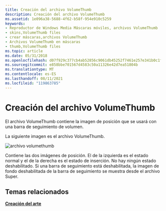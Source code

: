 ```yaml
---
title: Creación del archivo VolumeThumb
description: Creación del archivo VolumeThumb
ms.assetid: 1e096a38-5688-4f62-b58f-954e910c5259
keywords:
- Reproductor de Windows Media Máscaras móviles, archivos VolumeThumb
- skins,VolumeThumb files
- crear máscaras,archivos VolumeThumb
- Archivos VolumeThumb en máscaras
- thumb,VolumeThumb files
ms.topic: article
ms.date: 05/31/2018
ms.openlocfilehash: d07f929c377cb4ab52856c9061db45252f7461e257e341b0c1fcc0aa06c91585
ms.sourcegitcommit: e858bbe701567d4583c50a11326e42d7ea51804b
ms.translationtype: MT
ms.contentlocale: es-ES
ms.lasthandoff: 08/11/2021
ms.locfileid: "119863785"
---
```

# <a name="creating-the-volumethumb-file"></a>Creación del archivo VolumeThumb

El archivo VolumeThumb contiene la imagen de posición que se usará con una barra de seguimiento de volumen.

La siguiente imagen es el archivo VolumeThumb.

![archivo volumethumb](images/ceswmvol.png)

Contiene las dos imágenes de posición. El de la izquierda es el estado normal y el de la derecha es el estado de inserción. No hay ningún estado deshabilitado. Si una barra de seguimiento está deshabilitada, la imagen de fondo deshabilitada de la barra de seguimiento se muestra desde el archivo Super.

## <a name="related-topics"></a>Temas relacionados

<dl> <dt>

[**Creación del arte**](creating-the-art.md)
</dt> </dl>

 

 




